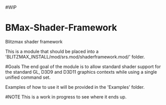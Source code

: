 #WIP

# BMax-Shader-Framework
Blitzmax shader framework

This is a module that should be placed into a 'BLITZMAX_INSTALL/mod/srs.mod/shaderframework.mod/' folder.

#Goals
The end goal of the module is to allow standard shader support for the standard GL, D3D9 and D3D11 graphics contexts while
using a single unified command set.

Examples of how to use it will be provided in the 'Examples' folder.

#NOTE
This is a work in progress to see where it ends up.

